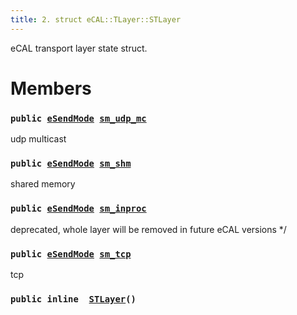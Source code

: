 ```yaml
---
title: 2. struct eCAL::TLayer::STLayer
---
```


eCAL transport layer state struct.

# Members

### `public `[`eSendMode`](src/content/docs/doxygen/md/zapi-eSendMode.md#d4/dd8/ecal__tlayer_8h_1ae475e842a5ad28c0104f9558e9bdb91a)` `[`sm_udp_mc`](#d1/dd5/structeCAL_1_1TLayer_1_1STLayer_1a6d2b837f12a9825ef8d4dc4fc87277c2) 

udp multicast

### `public `[`eSendMode`](src/content/docs/doxygen/md/zapi-eSendMode.md#d4/dd8/ecal__tlayer_8h_1ae475e842a5ad28c0104f9558e9bdb91a)` `[`sm_shm`](#d1/dd5/structeCAL_1_1TLayer_1_1STLayer_1aca21f1a95daa8311a81af63d7371ebf1) 

shared memory

### `public `[`eSendMode`](src/content/docs/doxygen/md/zapi-eSendMode.md#d4/dd8/ecal__tlayer_8h_1ae475e842a5ad28c0104f9558e9bdb91a)` `[`sm_inproc`](#d1/dd5/structeCAL_1_1TLayer_1_1STLayer_1ac6c8c7adff4a4ba36debc8d26eff8b89) 

deprecated, whole layer will be removed in future eCAL versions */

### `public `[`eSendMode`](src/content/docs/doxygen/md/zapi-eSendMode.md#d4/dd8/ecal__tlayer_8h_1ae475e842a5ad28c0104f9558e9bdb91a)` `[`sm_tcp`](#d1/dd5/structeCAL_1_1TLayer_1_1STLayer_1a8875cd37781fde98f31ed59633fd7ce4) 

tcp

### `public inline  `[`STLayer`](#d1/dd5/structeCAL_1_1TLayer_1_1STLayer_1a66b4d658bbefdad77c1bbbc2906da96e)`()` 

